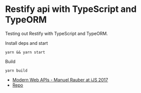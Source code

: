 # Restify api with TypeScript and TypeORM

Testing out Restify with TypeScript and TypeORM.

Install deps and start

    yarn && yarn start

Build

    yarn build

- [Modern Web APIs - Manuel Rauber at iJS 2017](https://www.youtube.com/watch?v=2ToXwB9NqZY)
- [Repo](https://github.com/thinktecture/entwickler.de-nodejs-typescript)
